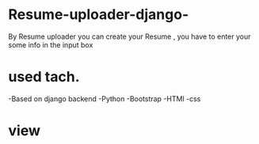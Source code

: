 # Resume-uploader-django-
 By Resume uploader you can create your Resume  , you have to enter your some info in the input box  

# used tach.

-Based on django backend
-Python
-Bootstrap
-HTMl
-css

# view










